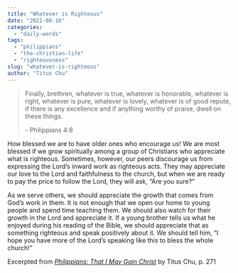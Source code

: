 ```yaml
---
title: "Whatever is Righteous"
date: "2021-08-16"
categories: 
  - "daily-words"
tags: 
  - "philippians"
  - "the-christian-life"
  - "righteousness"
slug: "whatever-is-righteous"
author: "Titus Chu"
---
```


> Finally, brethren, whatever is true, whatever is honorable, whatever is right, whatever is pure, whatever is lovely, whatever is of good repute, if there is any excellence and if anything worthy of praise, dwell on these things.
> 
> \- Philippians 4:8

How blessed we are to have older ones who encourage us! We are most blessed if we grow spiritually among a group of Christians who appreciate what is righteous. Sometimes, however, our peers discourage us from expressing the Lord’s inward work as righteous acts. They may appreciate our love to the Lord and faithfulness to the church, but when we are ready to pay the price to follow the Lord, they will ask, “Are you sure?”

As we serve others, we should appreciate the growth that comes from God’s work in them. It is not enough that we open our home to young people and spend time teaching them. We should also watch for their growth in the Lord and appreciate it. If a young brother tells us what he enjoyed during his reading of the Bible, we should appreciate that as something righteous and speak positively about it. We should tell him, “I hope you have more of the Lord’s speaking like this to bless the whole church!”

Excerpted from _[Philippians: That I May Gain Christ](https://www.asweetsavor.org/book-philippians/)_ by Titus Chu, p. 271
